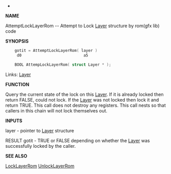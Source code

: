 *
**NAME**

AttemptLockLayerRom -- Attempt to Lock [Layer](_00A1.md) structure
by rom(gfx lib) code

**SYNOPSIS**

```c
    gotit = AttemptLockLayerRom( layer )
     d0                           a5

    BOOL AttempLockLayerRom( struct Layer * );

```
Links: [Layer](_00A1.md) 

**FUNCTION**

Query the current state of the lock on this [Layer](_00A1.md). If it is
already locked then return FALSE, could not lock. If the
[Layer](_00A1.md) was not locked then lock it and return TRUE.
This call does not destroy any registers.
This call nests so that callers in this chain will not lock
themselves out.

**INPUTS**

layer - pointer to [Layer](_00A1.md) structure

RESULT
gotit - TRUE or FALSE depending on whether the [Layer](_00A1.md) was
successfully locked by the caller.

**SEE ALSO**

[LockLayerRom](LockLayerRom.md) [UnlockLayerRom](UnlockLayerRom.md)
